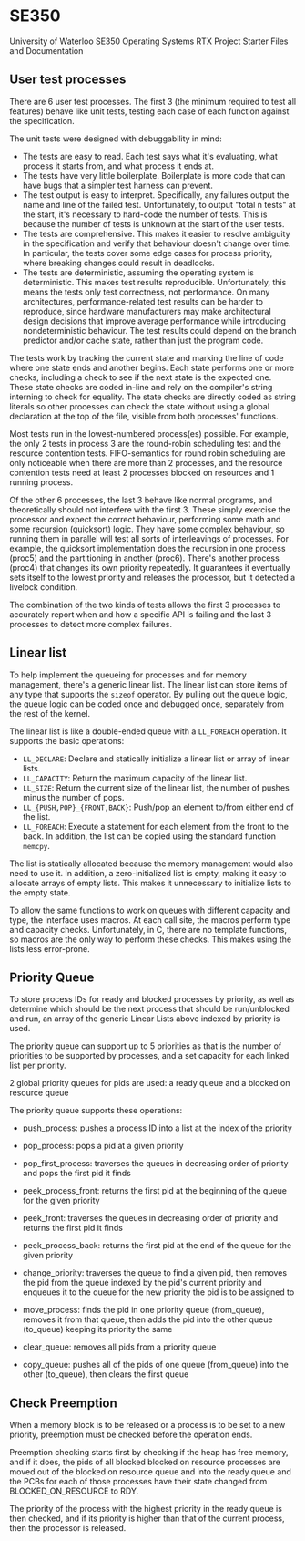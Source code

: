 SE350
=====

University of Waterloo SE350 Operating Systems RTX Project Starter Files and Documentation

## User test processes
There are 6 user test processes. The first 3 (the minimum required to test all features) behave like unit tests, testing each case of each function against the specification.

The unit tests were designed with debuggability in mind:
- The tests are easy to read.
  Each test says what it's evaluating, what process it starts from, and what process it ends at.
- The tests have very little boilerplate.
  Boilerplate is more code that can have bugs that a simpler test harness can prevent.
- The test output is easy to interpret.
  Specifically, any failures output the name and line of the failed test.
  Unfortunately, to output "total n tests" at the start, it's necessary to hard-code the number of tests.
  This is because the number of tests is unknown at the start of the user tests.
- The tests are comprehensive.
  This makes it easier to resolve ambiguity in the specification and verify that behaviour doesn't change over time.
  In particular, the tests cover some edge cases for process priority, where breaking changes could result in deadlocks.
- The tests are deterministic, assuming the operating system is deterministic.
  This makes test results reproducible.
  Unfortunately, this means the tests only test correctness, not performance.
  On many architectures, performance-related test results can be harder to reproduce, since hardware manufacturers
  may make architectural design decisions that improve average performance while introducing nondeterministic behaviour.
  The test results could depend on the branch predictor and/or cache state, rather than just the program code.

The tests work by tracking the current state and marking the line of code where one state ends and another begins.
Each state performs one or more checks, including a check to see if the next state is the expected one.
These state checks are coded in-line and rely on the compiler's string interning to check for equality.
The state checks are directly coded as string literals so other processes can check the state without using a global
  declaration at the top of the file, visible from both processes' functions.

Most tests run in the lowest-numbered process(es) possible.
For example, the only 2 tests in process 3 are the round-robin scheduling test and the resource contention tests.
FIFO-semantics for round robin scheduling are only noticeable when there are more than 2 processes, and the resource
  contention tests need at least 2 processes blocked on resources and 1 running process.

Of the other 6 processes, the last 3 behave like normal programs, and theoretically should not interfere with the first 3.
These simply exercise the processor and expect the correct behaviour, performing some math and some recursion (quicksort) logic.
They have some complex behaviour, so running them in parallel will test all sorts of interleavings of processes.
For example, the quicksort implementation does the recursion in one process (proc5) and the partitioning in another (proc6).
There's another process (proc4) that changes its own priority repeatedly.
It guarantees it eventually sets itself to the lowest priority and releases the processor, but it detected a livelock condition.

The combination of the two kinds of tests allows the first 3 processes to accurately report when and how a specific API is failing and the last 3 processes to detect more complex failures.

## Linear list
To help implement the queueing for processes and for memory management, there's a generic linear list.
The linear list can store items of any type that supports the `sizeof` operator.
By pulling out the queue logic, the queue logic can be coded once and debugged once, separately from the rest of the kernel.

The linear list is like a double-ended queue with a `LL_FOREACH` operation.
It supports the basic operations:
- `LL_DECLARE`: Declare and statically initialize a linear list or array of linear lists.
- `LL_CAPACITY`: Return the maximum capacity of the linear list.
- `LL_SIZE`: Return the current size of the linear list, the number of pushes minus the number of pops.
- `LL_{PUSH,POP}_{FRONT,BACK}`: Push/pop an element to/from either end of the list.
- `LL_FOREACH`: Execute a statement for each element from the front to the back.
In addition, the list can be copied using the standard function `memcpy`.

The list is statically allocated because the memory management would also need to use it.
In addition, a zero-initialized list is empty, making it easy to allocate arrays of empty lists.
This makes it unnecessary to initialize lists to the empty state.

To allow the same functions to work on queues with different capacity and type, the interface uses macros.
At each call site, the macros perform type and capacity checks.
Unfortunately, in C, there are no template functions, so macros are the only way to perform these checks.
This makes using the lists less error-prone.

## Priority Queue
To store process IDs for ready and blocked processes by priority, as well as determine which should be the next process that should be run/unblocked and run, an array of the generic Linear Lists above indexed by priority is used.

The priority queue can support up to 5 priorities as that is the number of priorities to be supported by processes, and a set capacity for each linked list per priority.

2 global priority queues for pids are used: a ready queue and a blocked on resource queue

The priority queue supports these operations:
- push_process: pushes a process ID into a list at the index of the priority

- pop_process: pops a pid at a given priority

- pop_first_process: traverses the queues in decreasing order of priority and pops the first pid it finds

- peek_process_front: returns the first pid at the beginning of the queue for the given priority

- peek_front: traverses the queues in decreasing order of priority and returns the first pid it finds

- peek_process_back: returns the first pid at the end of the queue for the given priority

- change_priority: traverses the queue to find a given pid, then removes the pid from the queue indexed by the pid's current priority and enqueues it to the queue for the new priority the pid is to be assigned to

- move_process: finds the pid in one priority queue (from_queue), removes it from that queue, then adds the pid into the other queue (to_queue) keeping its priority the same

- clear_queue: removes all pids from a priority queue

- copy_queue: pushes all of the pids of one queue (from_queue) into the other (to_queue), then clears the first queue

## Check Preemption
When a memory block is to be released or a process is to be set to a new priority, preemption must be checked before the operation ends.

Preemption checking starts first by checking if the heap has free memory, and if it does, the pids of all blocked blocked on resource processes are moved out of the blocked on resource queue and into the ready queue and the PCBs for each of those processes have their state changed from BLOCKED_ON_RESOURCE to RDY.

The priority of the process with the highest priority in the ready queue is then checked, and if its priority is higher than that of the current process, then the processor is released.
